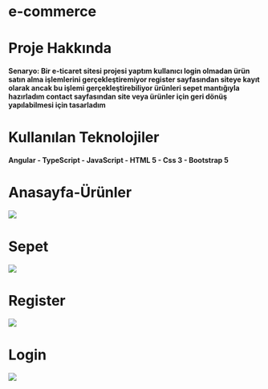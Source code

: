 <h1>e-commerce<h1>
<h1>Proje Hakkında</h1>
<h4>Senaryo: Bir e-ticaret sitesi projesi yaptım kullanıcı login olmadan ürün satın alma işlemlerini gerçekleştiremiyor register sayfasından siteye kayıt olarak ancak bu işlemi gerçekleştirebiliyor ürünleri sepet mantığıyla hazırladım contact sayfasından site veya ürünler için geri dönüş yapılabilmesi için tasarladım<h4>
<h1>Kullanılan Teknolojiler</h1>
<h4>Angular - TypeScript - JavaScript - HTML 5 - Css 3 - Bootstrap 5<h/4>
<h1>Anasayfa-Ürünler</h1>
<img src="https://user-images.githubusercontent.com/116731704/208255334-2d7a8b99-4e5b-4b8f-bf81-09814be2f611.gif" class="img-fluid">

<h1>Sepet</h1>
<img src="https://user-images.githubusercontent.com/116731704/208255378-985e1d63-cff4-49aa-b728-5e0fe30202be.gif" class="img-fluid">

<h1>Register</h1>
<img src="https://user-images.githubusercontent.com/116731704/208255378-985e1d63-cff4-49aa-b728-5e0fe30202be.gif" class="img-fluid">

<h1>Login</h1>
<img src="https://user-images.githubusercontent.com/116731704/208255378-985e1d63-cff4-49aa-b728-5e0fe30202be.gif" class="img-fluid">
